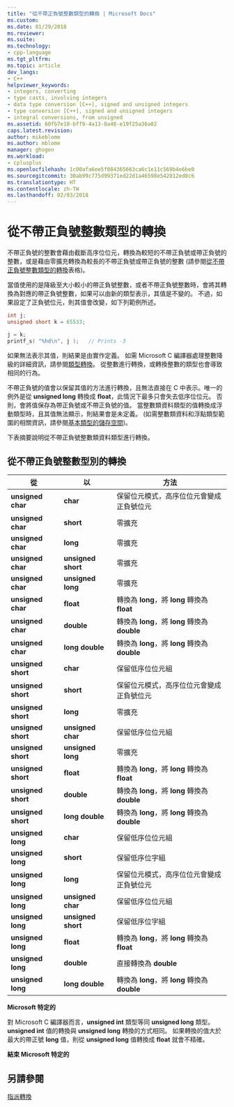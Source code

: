 ```yaml
---
title: "從不帶正負號整數類型的轉換 | Microsoft Docs"
ms.custom: 
ms.date: 01/29/2018
ms.reviewer: 
ms.suite: 
ms.technology:
- cpp-language
ms.tgt_pltfrm: 
ms.topic: article
dev_langs:
- C++
helpviewer_keywords:
- integers, converting
- type casts, involving integers
- data type conversion [C++], signed and unsigned integers
- type conversion [C++], signed and unsigned integers
- integral conversions, from unsigned
ms.assetid: 60fb7e10-bff9-4a13-8a48-e19f25a36a02
caps.latest.revision: 
author: mikeblome
ms.author: mblome
manager: ghogen
ms.workload:
- cplusplus
ms.openlocfilehash: 1c00afa6ee5f084365663ca6c1e11c569b4e6be0
ms.sourcegitcommit: 30ab99c775d99371ed22d1a46598e542012ed8c6
ms.translationtype: HT
ms.contentlocale: zh-TW
ms.lasthandoff: 02/03/2018
---
```

# <a name="conversions-from-unsigned-integral-types"></a>從不帶正負號整數類型的轉換

不帶正負號的整數會藉由截斷高序位位元，轉換為較短的不帶正負號或帶正負號的整數，或是藉由零擴充轉換為較長的不帶正負號或帶正負號的整數 (請參閱[從不帶正負號整數類型的轉換](#_clang_table_4..3)表格)。

當值使用的是降級至大小較小的帶正負號整數，或者不帶正負號整數時，會將其轉換為對應的帶正負號整數，如果可以由新的類型表示，其值是不變的。 不過，如果設定了正負號位元，則其值會改變，如下列範例所述。

```C
int j;
unsigned short k = 65533;

j = k;
printf_s( "%hd\n", j );   // Prints -3
```

如果無法表示其值，則結果是由實作定義。 如需 Microsoft C 編譯器處理整數降級的詳細資訊，請參閱[類型轉換](../c-language/type-cast-conversions.md)。 從整數進行轉換，或轉換整數的類型也會導致相同的行為。

不帶正負號的值會以保留其值的方法進行轉換，且無法直接在 C 中表示。唯一的例外是從 **unsigned long** 轉換成 **float**，此情況下最多只會失去低序位位元。 否則，會將值保存為帶正負號或不帶正負號的值。 當整數類資料類型的值轉換成浮動類型時，且其值無法顯示，則結果會是未定義。 (如需整數類資料和浮點類型範圍的相關資訊，請參閱[基本類型的儲存空間](../c-language/storage-of-basic-types.md))。

下表摘要說明從不帶正負號整數類資料類型進行轉換。

## <a name="conversions-from-unsigned-integral-types"></a>從不帶正負號整數型別的轉換

|從|以|方法|
|----------|--------|------------|
|**unsigned char**|**char**|保留位元模式，高序位位元會變成正負號位元|
|**unsigned char**|**short**|零擴充|
|**unsigned char**|**long**|零擴充|
|**unsigned char**|**unsigned short**|零擴充|
|**unsigned char**|**unsigned long**|零擴充|
|**unsigned char**|**float**|轉換為 **long**，將 **long** 轉換為 **float**|
|**unsigned char**|**double**|轉換為 **long**，將 **long** 轉換為 **double**|
|**unsigned char**|**long double**|轉換為 **long**，將 **long** 轉換為 **double**|
|**unsigned short**|**char**|保留低序位位元組|
|**unsigned short**|**short**|保留位元模式，高序位位元會變成正負號位元|
|**unsigned short**|**long**|零擴充|
|**unsigned short**|**unsigned char**|保留低序位位元組|
|**unsigned short**|**unsigned long**|零擴充|
|**unsigned short**|**float**|轉換為 **long**，將 **long** 轉換為 **float**|
|**unsigned short**|**double**|轉換為 **long**，將 **long** 轉換為 **double**|
|**unsigned short**|**long double**|轉換為 **long**，將 **long** 轉換為 **double**|
|**unsigned long**|**char**|保留低序位位元組|
|**unsigned long**|**short**|保留低序位字組|
|**unsigned long**|**long**|保留位元模式，高序位位元會變成正負號位元|
|**unsigned long**|**unsigned char**|保留低序位位元組|
|**unsigned long**|**unsigned short**|保留低序位字組|
|**unsigned long**|**float**|轉換為 **long**，將 **long** 轉換為 **float**|
|**unsigned long**|**double**|直接轉換為 **double**|
|**unsigned long**|**long double**|轉換為 **long**，將 **long** 轉換為 **double**|

**Microsoft 特定的**

對 Microsoft C 編譯器而言，**unsigned int** 類型等同 **unsigned long** 類型。 **unsigned int** 值的轉換與 **unsigned long** 轉換的方式相同。 如果轉換的值大於最大的帶正號 **long** 值，則從 **unsigned long** 值轉換成 **float** 就會不精確。

**結束 Microsoft 特定的**

## <a name="see-also"></a>另請參閱

[指派轉換](../c-language/assignment-conversions.md)  
